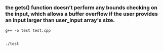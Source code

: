 
###  the gets() function doesn't perform any bounds checking on the input, which allows a buffer overflow if the user provides an input larger than user_input array's size.
```
g++ -o test test.cpp


./test
```
